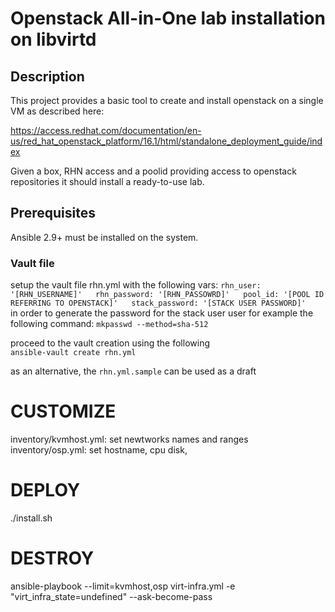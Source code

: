 # Openstack All-in-One lab installation on libvirtd

## Description 
This project provides a basic tool to create and install openstack on a single VM as described here:

https://access.redhat.com/documentation/en-us/red_hat_openstack_platform/16.1/html/standalone_deployment_guide/index

Given a box, RHN access and a poolid providing access to openstack repositories it should install a ready-to-use lab. 

## Prerequisites
Ansible 2.9+ must be installed on the system.

### Vault file
setup the vault file rhn.yml with the following vars: 
`rhn_user: '[RHN_USERNAME]'  
rhn_password: '[RHN_PASSOWRD]'  
pool_id: '[POOL ID REFERRING TO OPENSTACK]'  
stack_password: '[STACK USER PASSWORD]'  
`  
in order to generate the password for the stack user user for example the following command: 
`mkpasswd --method=sha-512`  
  
proceed to the vault creation using the following  
`ansible-vault create rhn.yml`  
  
as an alternative, the `rhn.yml.sample` can be used as a draft 

# CUSTOMIZE
inventory/kvmhost.yml: set newtworks names and ranges
inventory/osp.yml: set hostname, cpu disk, 

# DEPLOY
./install.sh

# DESTROY
ansible-playbook --limit=kvmhost,osp virt-infra.yml -e "virt_infra_state=undefined" --ask-become-pass


